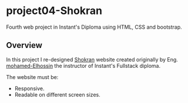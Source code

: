 # project04-Shokran

Fourth web project in Instant's Diploma using HTML, CSS and bootstrap.

## Overview

In this project I re-designed [Shokran](https://mohamed-elhossin.github.io/shokran/index.html) website created originally by Eng. [mohamed-Elhossin](https://github.com/mohamed-Elhossin) the instructor of Instant's Fullstack diploma.

The website must be:

- Responsive.
- Readable on different screen sizes.
